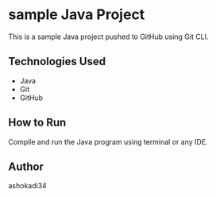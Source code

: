 # sample Java Project

This is a sample Java project pushed to GitHub using Git CLI.

## Technologies Used
- Java
- Git
- GitHub

## How to Run
Compile and run the Java program using terminal or any IDE.

## Author
ashokadi34
